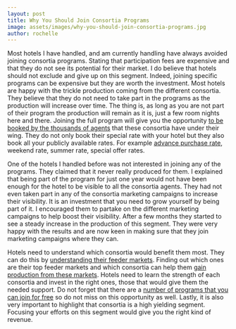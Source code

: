 ```yaml
---
layout: post
title: Why You Should Join Consortia Programs
image: assets/images/why-you-should-join-consortia-programs.jpg
author: rochelle
---
```


Most hotels I have handled, and am currently handling have always avoided joining consortia programs. Stating that participation fees are expensive and that they do not see its potential for their market. I do believe that hotels should not exclude and give up on this segment. Indeed, joining specific programs can be expensive but they are worth the investment.
Most hotels are happy with the trickle production coming from the different consortia. They believe that they do not need to take part in the programs as the production will increase over time. The thing is, as long as you are not part of their program the production will remain as it is, just a few room nights here and there. Joining the full program will give you the opportunity [to be booked by the thousands of agents](https://rochellecastillejos.com/why-you-should-never-close-your-availability-on-the-gds/) that these consortia have under their wing. They do not only book their special rate with your hotel but they also book all your publicly available rates. For example [advance purchase rate](https://rochellecastillejos.com/how-to-effectively-set-up-advance-purchase-rates/), weekend rate, summer rate, special offer rates.

One of the hotels I handled before was not interested in joining any of the programs. They claimed that it never really produced for them. I explained that being part of the program for just one year would not have been enough for the hotel to be visible to all the consortia agents. They had not even taken part in any of the consortia marketing campaigns to increase their visibility. It is an investment that you need to grow yourself by being part of it. I encouraged them to partake on the different marketing campaigns to help boost their visibility. After a few months they started to see a steady increase in the production of this segment. They were very happy with the results and are now keen in making sure that they join marketing campaigns where they can.

Hotels need to understand which consortia would benefit them most. They can do this by [understanding their feeder markets](https://rochellecastillejos.com/why-a-business-intelligence-tool-is-a-must-for-hotels/). Finding out which ones are their top feeder markets and which consortia can help them [gain production from these markets](https://rochellecastillejos.com/how-to-create-a-revenue-management-culture-in-your-hotel/). Hotels need to learn the strength of each consortia and invest in the right ones, those that would give them the needed support. Do not forget that there are a [number of programs that you can join for free](https://rochellecastillejos.com/how-to-respond-to-hotel-rfps/) so do not miss on this opportunity as well. Lastly, it is also very important to highlight that consortia is a high yielding segment. Focusing your efforts on this segment would give you the right kind of revenue.